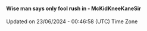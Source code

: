 #### Wise man says only fool rush in - McKidKneeKaneSir
Updated on 23/06/2024 - 00:46:58 (UTC) Time Zone
